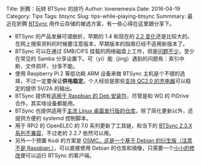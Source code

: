 Title: 折腾：玩转 BTSync 的技巧
Author: lovenemesis
Date: 2016-04-19
Category: Tips
Tags: btsync
Slug: tips-while-playing-btsync
Summmary: 最近在折腾 [BTSync](https://www.getsync.com/) 用作云存储的被选方案，有一些心得在这里跟分享下。

* BTSync 的产品发展可谓曲折，早期的 1.4 和现在的 [2.2 变化](http://help.getsync.com/hc/en-us/articles/206216855-Sync-2-x-change-log)还是比较大的。在网上搜索资料的时候要注意版本，早期版本的指南已经不适用新版本了。
* BTSync 可以在通过 SMB/CIFS 挂载的网络磁盘上工作，但是[问题不少](http://help.getsync.com/hc/en-us/articles/207755736-Sync-and-SMB-file-shares)，至少在常见的 Samba 分享设置下。可（yi）能（jing）遇到的问题有：索引中断、文件损坏、分享不能。
* 使用 Raspberry Pi 2 等低功耗 ARM 设备来做 BTSync 主机是个不错的选择，不过一定要保证**供电稳定**。个人经验是那些[支持 QC2.0 的充电器](https://detail.tmall.com/item.htm?id=524392365245)可以稳定的提供 5V/2A 的输出。
* BTSync 提供有[适用于 Raspbian 的 Deb 安装包](http://help.getsync.com/hc/en-us/articles/206118213)，尽管是和 WD 的 PiDrive 合作，其实啥设备都能用。
* BTSync 也提供适用于[主流 Linux 桌面发行版的仓库](http://blog.bittorrent.com/2016/02/18/official-linux-packages-for-sync-now-available/)，除了简化更新以外，还提供方便的 systemd 控制脚本。
* 用于 RPi2 的 OpenELEC 的 7.0 系列更新了工具链，和当下的 [BTSync 2.3.X 系列不兼容](forum.getsync.com/topic/42057-230-segmenation-fault-on-raspberry-pi-with-openelec/)，不过老的 2.2.7 依然可以用。
* 另外一个预置 Kodi 的方案是 [OSMC，这是一个基于 Debian 的衍生版（注意不是 Raspbian ）](https://osmc.tv/about/)，可以直接使用 Debian 的仓库和镜像，只需要一个[小小的修改](https://discourse.osmc.tv/t/bittorrent-sync-btsync/916)便可以运行 BTSync 的客户端。
